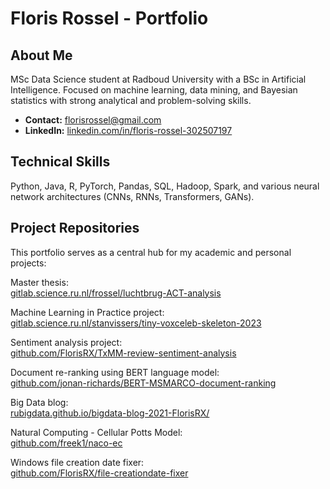 # Floris Rossel - Portfolio

## About Me
MSc Data Science student at Radboud University with a BSc in Artificial Intelligence. Focused on machine learning, data mining, and Bayesian statistics with strong analytical and problem-solving skills.

- **Contact:** [florisrossel@gmail.com](mailto:florisrossel@gmail.com)
- **LinkedIn:** [linkedin.com/in/floris-rossel-302507197](https://www.linkedin.com/in/floris-rossel-302507197/)

## Technical Skills
Python, Java, R, PyTorch, Pandas, SQL, Hadoop, Spark, and various neural network architectures (CNNs, RNNs, Transformers, GANs).

## Project Repositories

This portfolio serves as a central hub for my academic and personal projects:

Master thesis:  
[gitlab.science.ru.nl/frossel/luchtbrug-ACT-analysis](https://gitlab.science.ru.nl/frossel/luchtbrug-ACT-analysis)

Machine Learning in Practice project:  
[gitlab.science.ru.nl/stanvissers/tiny-voxceleb-skeleton-2023](https://gitlab.science.ru.nl/stanvissers/tiny-voxceleb-skeleton-2023)

Sentiment analysis project:  
[github.com/FlorisRX/TxMM-review-sentiment-analysis](https://github.com/FlorisRX/TxMM-review-sentiment-analysis)

Document re-ranking using BERT language model:  
[github.com/jonan-richards/BERT-MSMARCO-document-ranking](https://github.com/jonan-richards/BERT-MSMARCO-document-ranking)

Big Data blog:  
[rubigdata.github.io/bigdata-blog-2021-FlorisRX/](https://rubigdata.github.io/bigdata-blog-2021-FlorisRX/)

Natural Computing - Cellular Potts Model:  
[github.com/freek1/naco-ec](https://github.com/freek1/naco-ec)

Windows file creation date fixer:  
[github.com/FlorisRX/file-creationdate-fixer](https://github.com/FlorisRX/file-creationdate-fixer)
